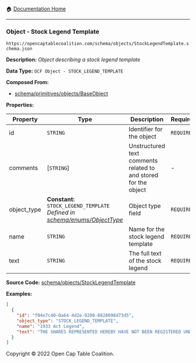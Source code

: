 :house: [Documentation Home](/README.md)

---

### Object - Stock Legend Template

`https://opencaptablecoalition.com/schema/objects/StockLegendTemplate.schema.json`

**Description:** _Object describing a stock legend template_

**Data Type:** `OCF Object - STOCK_LEGEND_TEMPLATE`

**Composed From:**

- [schema/primitives/objects/BaseObject](/docs/schema/primitives/objects/BaseObject.md)

**Properties:**

| Property    | Type                                                                                                               | Description                                                     | Required   |
| ----------- | ------------------------------------------------------------------------------------------------------------------ | --------------------------------------------------------------- | ---------- |
| id          | `STRING`                                                                                                           | Identifier for the object                                       | `REQUIRED` |
| comments    | [`STRING`]                                                                                                         | Unstructured text comments related to and stored for the object | -          |
| object_type | **Constant:** `STOCK_LEGEND_TEMPLATE`</br>_Defined in [schema/enums/ObjectType](/docs/schema/enums/ObjectType.md)_ | Object type field                                               | `REQUIRED` |
| name        | `STRING`                                                                                                           | Name for the stock legend template                              | `REQUIRED` |
| text        | `STRING`                                                                                                           | The full text of the stock legend                               | `REQUIRED` |

**Source Code:** [schema/objects/StockLegendTemplate](/schema/objects/StockLegendTemplate.schema.json)

**Examples:**

```json
[
  {
    "id": "f04e7c40-0a64-4d2e-9208-8828098d73d5",
    "object_type": "STOCK_LEGEND_TEMPLATE",
    "name": "1933 Act Legend",
    "text": "THE SHARES REPRESENTED HEREBY HAVE NOT BEEN REGISTERED UNDER THE SECURITIES ACT OF 1933, AND HAVE BEEN ACQUIRED FOR INVESTMENT AND NOT WITH A VIEW TO, OR IN CONNECTION WITH, THE SALE OR DISTRIBUTION THEREOF. NO SUCH TRANSFER MAY BE EFFECTED WITHOUT AN EFFECTIVE REGISTRATION STATEMENT RELATED THERETO OR AN OPINION OF COUNSEL IN A FORM SATISFACTORY TO THE COMPANY THAT SUCH REGISTRATION IS NOT REQUIRED UNDER THE SECURITIES ACT OF 1933."
  }
]
```

Copyright © 2022 Open Cap Table Coalition.
